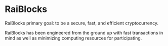 RaiBlocks
======
RaiBlocks primary goal: to be a secure, fast, and efficient cryptocurrency.

RaiBlocks has been engineered from the ground up with fast transactions in mind as well as minimizing computing resources for participating.
